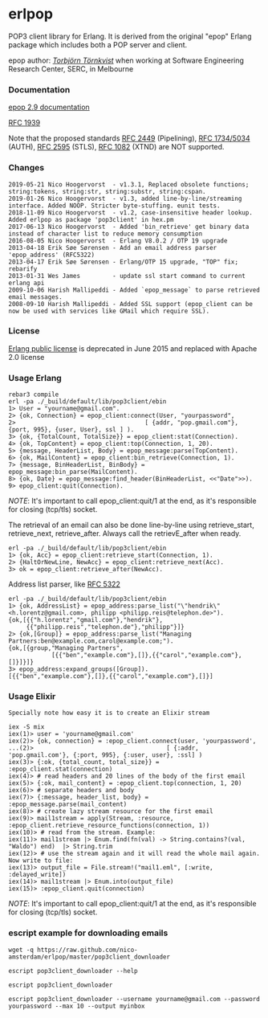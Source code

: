 erlpop
============

POP3 client library for Erlang. It is derived from the original "epop" Erlang package which includes both a POP server and client.

epop author: [*Torbjörn Törnkvist*](https://web.archive.org/web/19990202132504/http://www.serc.rmit.edu.au/~tobbe) when working at Software Engineering Research Center, SERC, in Melbourne

### Documentation ###

[epop 2.9 documentation](https://nico-amsterdam.github.io/erlpop/epop_client.html)

[RFC 1939](https://tools.ietf.org/html/rfc1939)

Note that the proposed standards [RFC 2449](https://tools.ietf.org/html/rfc2449) (Pipelining), [RFC 1734/5034](https://tools.ietf.org/html/rfc1734) (AUTH), [RFC 2595](https://tools.ietf.org/html/rfc2595) (STLS), [RFC 1082](https://tools.ietf.org/html/rfc1082) (XTND) are NOT supported.

### Changes ###
    2019-05-21 Nico Hoogervorst  - v1.3.1, Replaced obsolete functions; string:tokens, string:str, string:substr, string:cspan.    
    2019-01-26 Nico Hoogervorst  - v1.3, added line-by-line/streaming interface. Added NOOP. Stricter byte-stuffing. eunit tests.
    2018-11-09 Nico Hoogervorst  - v1.2, case-insensitive header lookup. Added erlpop as package 'pop3client' in hex.pm
    2017-06-13 Nico Hoogervorst  - Added 'bin_retrieve' get binary data instead of character list to reduce memory consumption
    2016-08-05 Nico Hoogervorst  - Erlang V8.0.2 / OTP 19 upgrade
    2013-04-18 Erik Søe Sørensen - Add an email address parser 'epop_address' (RFC5322)
    2013-04-17 Erik Søe Sørensen - Erlang/OTP 15 upgrade, "TOP" fix; rebarify
    2013-01-31 Wes James         - update ssl start command to current erlang api 
    2009-10-06 Harish Mallipeddi - Added `epop_message` to parse retrieved email messages.
    2008-09-10 Harish Mallipeddi - Added SSL support (epop_client can be now be used with services like GMail which require SSL).

### License ###

[Erlang public license](https://en.wikipedia.org/wiki/Erlang_Public_License) is deprecated in June 2015 and replaced with Apache 2.0 license


### Usage Erlang ###

    rebar3 compile
    erl -pa ./_build/default/lib/pop3client/ebin
    1> User = "yourname@gmail.com".
    2> {ok, Connection} = epop_client:connect(User, "yourpassword",
    2>                                    [ {addr, "pop.gmail.com"}, {port, 995}, {user, User}, ssl ] ).
    3> {ok, {TotalCount, TotalSize}} = epop_client:stat(Connection).
    4> {ok, TopContent} = epop_client:top(Connection, 1, 20).
    5> {message, HeaderList, Body} = epop_message:parse(TopContent).
    6> {ok, MailContent} = epop_client:bin_retrieve(Connection, 1).
    7> {message, BinHeaderList, BinBody} = epop_message:bin_parse(MailContent).
    8> {ok, Date} = epop_message:find_header(BinHeaderList, <<"Date">>). 
    9> epop_client:quit(Connection).

  *NOTE*: It's important to call epop_client:quit/1 at the end, as it's responsible for closing (tcp/tls) socket.
  
  The retrieval of an email can also be done line-by-line using retrieve_start, retrieve_next, retrieve_after. 
  Always call the retrievE_after when ready. 
  
    erl -pa ./_build/default/lib/pop3client/ebin
    1> {ok, Acc} = epop_client:retrieve_start(Connection, 1).
    2> {HaltOrNewLine, NewAcc} = epop_client:retrieve_next(Acc).
    3> ok = epop_client:retrieve_after(NewAcc).

  Address list parser, like [RFC 5322](https://tools.ietf.org/html/rfc5322)

    erl -pa ./_build/default/lib/pop3client/ebin
    1> {ok, AddressList} = epop_address:parse_list("\"hendrik\" <h.lorentz@gmail.com>, philipp <philipp.reis@telephon.de>").    
    {ok,[{{"h.lorentz","gmail.com"},"hendrik"},
         {{"philipp.reis","telephon.de"},"philipp"}]}
    2> {ok,[Group]} = epop_address:parse_list("Managing Partners:ben@example.com,carol@example.com;").
    {ok,[{group,"Managing Partners",
                [{{"ben","example.com"},[]},{{"carol","example.com"},[]}]}]}
    3> epop_address:expand_groups([Group]).
    [{{"ben","example.com"},[]},{{"carol","example.com"},[]}]



### Usage Elixir ###

    Specially note how easy it is to create an Elixir stream

    iex -S mix
    iex(1)> user = 'yourname@gmail.com'
    iex(2)> {ok, connection} = :epop_client.connect(user, 'yourpassword', 
    ...(2)>                                     [ {:addr, 'pop.gmail.com'}, {:port, 995}, {:user, user}, :ssl] )
    iex(3)> {:ok, {total_count, total_size}} = :epop_client.stat(connection)
    iex(4)> # read headers and 20 lines of the body of the first email
    iex(5)> {:ok, mail_content} = :epop_client.top(connection, 1, 20)
    iex(6)> # separate headers and body
    iex(7)> {:message, header_list, body} = :epop_message.parse(mail_content)
    iex(8)> # create lazy stream resource for the first email
    iex(9)> mail1stream = apply(Stream, :resource, :epop_client.retrieve_resource_functions(connection, 1))
    iex(10)> # read from the stream. Example:
    iex(11)> mail1stream |> Enum.find(fn(val) -> String.contains?(val, "Waldo") end)  |> String.trim
    iex(12)> # use the stream again and it will read the whole mail again. Now write to file:
    iex(13)> output_file = File.stream!("mail1.eml", [:write, :delayed_write])
    iex(14)> mail1stream |> Enum.into(output_file)
    iex(15)> :epop_client.quit(connection)

  *NOTE*: It's important to call epop_client:quit/1 at the end, as it's responsible for closing (tcp/tls) socket.
  
### escript example for downloading emails ###

    wget -q https://raw.github.com/nico-amsterdam/erlpop/master/pop3client_downloader

    escript pop3client_downloader --help
    
    escript pop3client_downloader
    
    escript pop3client_downloader --username yourname@gmail.com --password yourpassword --max 10 --output myinbox
    
    


